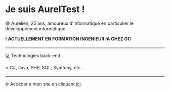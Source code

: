 # Je suis AurelTest !
😄 Aurélien, 25 ans, amoureux d'informatique en particulier le développement informatique.

❗ **ACTUELLEMENT EN FORMATION INGENIEUR IA CHEZ OC**

------------
💻 Technologies back-end.

⭐ C#, Java, PHP, SQL, Symfony, etc...

------------

🌐 Accéder à mon site en cliquant [ici](http://www.aureltest.fr "ici").
